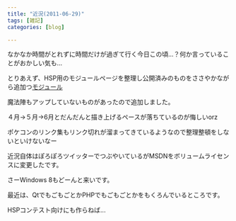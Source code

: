 ```yaml
---
title: "近況(2011-06-29)"
tags: [雑記]
categories: [blog]

---
```


なかなか時間がとれずに時間だけが過ぎて行く今日この頃...？何か言っていることがおかしい気も...

とりあえず、HSP用のモジュールページを整理し公開済みのものをささやかながら追加つ[モジュール][1]

 [1]: /hsp/module

魔法陣もアップしていないものがあったので追加しました。

４月→５月→6月とだんだんと描き上げるペースが落ちているのが悔しいorz

ポケコンのリンク集もリンク切れが溜まってきているようなので整理整頓をしないといけないなー

近況自体はぽろぽろツイッターでつぶやいているがMSDNをボリュームライセンスに変更したです。

さーWindows 8もどーんと来いです。

最近は、QtでもごもごとかPHPでもごもごとかをもくろんでいるところです。

HSPコンテスト向けにも作らねば...